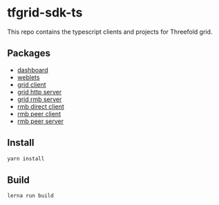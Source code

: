 # tfgrid-sdk-ts

This repo contains the typescript clients and projects for Threefold grid.

## Packages

- [dashboard](./packages/dashboard/README.md)
- [weblets](./packages/weblets/README.md)
- [grid client](./packages/grid_client/README.md)
- [grid http server](./packages/grid_http_server/README.md)
- [grid rmb server](./packages/grid_rmb_server/README.md)
- [rmb direct client](./packages/rmb_direct_client/README.md)
- [rmb peer client](./packages/rmb_peer_client/README.md)
- [rmb peer server](./packages/rmb_peer_server/README.md)

## Install

```bash
yarn install
```

## Build

```bash
lerna run build
```
